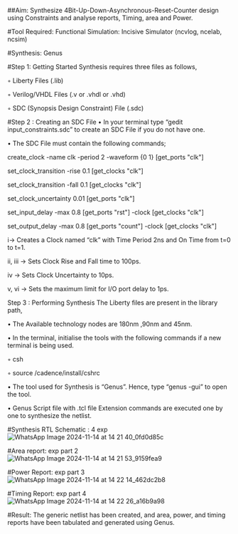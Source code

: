 ##Aim:
Synthesize 4Bit-Up-Down-Asynchronous-Reset-Counter design using Constraints and analyse reports, Timing, area and Power.

#Tool Required:
Functional Simulation: Incisive Simulator (ncvlog, ncelab, ncsim)

#Synthesis: Genus

#Step 1: Getting Started
Synthesis requires three files as follows,

◦ Liberty Files (.lib)

◦ Verilog/VHDL Files (.v or .vhdl or .vhd)

◦ SDC (Synopsis Design Constraint) File (.sdc)

#Step 2 : Creating an SDC File
• In your terminal type “gedit input_constraints.sdc” to create an SDC File if you do not have one.

• The SDC File must contain the following commands;

create_clock -name clk -period 2 -waveform {0 1} [get_ports "clk"]

set_clock_transition -rise 0.1 [get_clocks "clk"]

set_clock_transition -fall 0.1 [get_clocks "clk"]

set_clock_uncertainty 0.01 [get_ports "clk"]

set_input_delay -max 0.8 [get_ports "rst"] -clock [get_clocks "clk"]

set_output_delay -max 0.8 [get_ports "count"] -clock [get_clocks "clk"]

i→ Creates a Clock named “clk” with Time Period 2ns and On Time from t=0 to t=1.

ii, iii → Sets Clock Rise and Fall time to 100ps.

iv → Sets Clock Uncertainty to 10ps.

v, vi → Sets the maximum limit for I/O port delay to 1ps.

Step 3 : Performing Synthesis
The Liberty files are present in the library path,

• The Available technology nodes are 180nm ,90nm and 45nm.

• In the terminal, initialise the tools with the following commands if a new terminal is being used.

◦ csh

◦ source /cadence/install/cshrc

• The tool used for Synthesis is “Genus”. Hence, type “genus -gui” to open the tool.

• Genus Script file with .tcl file Extension commands are executed one by one to synthesize the netlist.

#Synthesis RTL Schematic :
4 exp
![WhatsApp Image 2024-11-14 at 14 21 40_0fd0d85c](https://github.com/user-attachments/assets/51a8b520-b981-46cc-8bad-652006f4c3b2)

#Area report:
exp part 2
![WhatsApp Image 2024-11-14 at 14 21 53_9159fea9](https://github.com/user-attachments/assets/d65de4cb-1649-4774-a7b0-e2b89156a23f)

#Power Report:
exp part 3
![WhatsApp Image 2024-11-14 at 14 22 14_462dc2b8](https://github.com/user-attachments/assets/fa6aad81-3c1f-4b29-a7b0-5eaf1a2a5deb)

#Timing Report:
exp part 4
![WhatsApp Image 2024-11-14 at 14 22 26_a16b9a98](https://github.com/user-attachments/assets/25ba451d-25e6-4c2c-b58f-d23d11b762ab)


#Result:
The generic netlist has been created, and area, power, and timing reports have been tabulated and generated using Genus.

